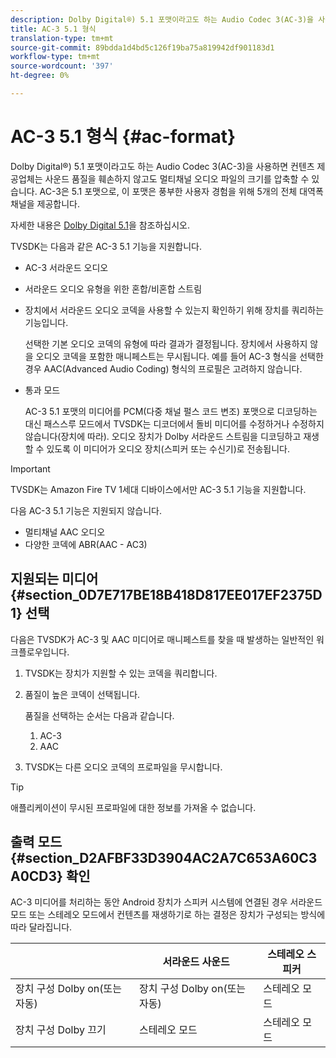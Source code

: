 ```yaml
---
description: Dolby Digital®) 5.1 포맷이라고도 하는 Audio Codec 3(AC-3)을 사용하면 컨텐츠 제공업체는 사운드 품질을 훼손하지 않고도 멀티채널 오디오 파일의 크기를 압축할 수 있습니다. AC-3은 5.1 포맷으로, 이 포맷은 풍부한 사용자 경험을 위해 5개의 전체 대역폭 채널을 제공합니다.
title: AC-3 5.1 형식
translation-type: tm+mt
source-git-commit: 89bdda1d4bd5c126f19ba75a819942df901183d1
workflow-type: tm+mt
source-wordcount: '397'
ht-degree: 0%

---
```



# AC-3 5.1 형식 {#ac-format}

Dolby Digital®) 5.1 포맷이라고도 하는 Audio Codec 3(AC-3)을 사용하면 컨텐츠 제공업체는 사운드 품질을 훼손하지 않고도 멀티채널 오디오 파일의 크기를 압축할 수 있습니다. AC-3은 5.1 포맷으로, 이 포맷은 풍부한 사용자 경험을 위해 5개의 전체 대역폭 채널을 제공합니다.

자세한 내용은 [Dolby Digital 5.1](https://www.dolby.com/us/en/technologies/dolby-digital.html)을 참조하십시오.

TVSDK는 다음과 같은 AC-3 5.1 기능을 지원합니다.

* AC-3 서라운드 오디오
* 서라운드 오디오 유형을 위한 혼합/비혼합 스트림
* 장치에서 서라운드 오디오 코덱을 사용할 수 있는지 확인하기 위해 장치를 쿼리하는 기능입니다.

   선택한 기본 오디오 코덱의 유형에 따라 결과가 결정됩니다. 장치에서 사용하지 않을 오디오 코덱을 포함한 매니페스트는 무시됩니다. 예를 들어 AC-3 형식을 선택한 경우 AAC(Advanced Audio Coding) 형식의 프로필은 고려하지 않습니다.
* 통과 모드

   AC-3 5.1 포맷의 미디어를 PCM(다중 채널 펄스 코드 변조) 포맷으로 디코딩하는 대신 패스스루 모드에서 TVSDK는 디코더에서 돌비 미디어를 수정하거나 수정하지 않습니다(장치에 따라). 오디오 장치가 Dolby 서라운드 스트림을 디코딩하고 재생할 수 있도록 이 미디어가 오디오 장치(스피커 또는 수신기)로 전송됩니다.

>[!IMPORTANT]
>
>TVSDK는 Amazon Fire TV 1세대 디바이스에서만 AC-3 5.1 기능을 지원합니다.

다음 AC-3 5.1 기능은 지원되지 않습니다.

* 멀티채널 AAC 오디오
* 다양한 코덱에 ABR(AAC - AC3)

## 지원되는 미디어 {#section_0D7E717BE18B418D817EE017EF2375D1} 선택

다음은 TVSDK가 AC-3 및 AAC 미디어로 매니페스트를 찾을 때 발생하는 일반적인 워크플로우입니다.

1. TVSDK는 장치가 지원할 수 있는 코덱을 쿼리합니다.
1. 품질이 높은 코덱이 선택됩니다.

   품질을 선택하는 순서는 다음과 같습니다.

   1. AC-3
   1. AAC

1. TVSDK는 다른 오디오 코덱의 프로파일을 무시합니다.

>[!TIP]
>
>애플리케이션이 무시된 프로파일에 대한 정보를 가져올 수 없습니다.

## 출력 모드 {#section_D2AFBF33D3904AC2A7C653A60C3A0CD3} 확인

AC-3 미디어를 처리하는 동안 Android 장치가 스피커 시스템에 연결된 경우 서라운드 모드 또는 스테레오 모드에서 컨텐츠를 재생하기로 하는 결정은 장치가 구성되는 방식에 따라 달라집니다.

|  | 서라운드 사운드 | 스테레오 스피커 |
|---|---|---|
| 장치 구성 Dolby on(또는 자동) | 장치 구성 Dolby on(또는 자동) | 스테레오 모드 |
| 장치 구성 Dolby 끄기 | 스테레오 모드 | 스테레오 모드 |

